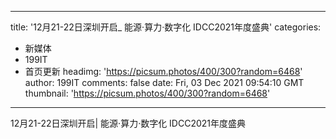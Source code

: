 
---
title: '12月21-22日深圳开启_ 能源·算力·数字化 IDCC2021年度盛典'
categories: 
 - 新媒体
 - 199IT
 - 首页更新
headimg: 'https://picsum.photos/400/300?random=6468'
author: 199IT
comments: false
date: Fri, 03 Dec 2021 09:54:10 GMT
thumbnail: 'https://picsum.photos/400/300?random=6468'
---

<div>   
12月21-22日深圳开启| 能源·算力·数字化 IDCC2021年度盛典  
</div>
            
